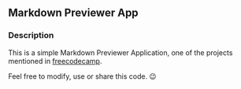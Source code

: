 ## Markdown Previewer App

### Description

This is a simple Markdown Previewer Application, one of the projects mentioned in [freecodecamp](https://www.freecodecamp.org).

Feel free to modify, use or share this code. :wink:
